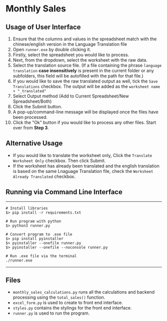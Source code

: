 # Monthly Sales

## Usage of User Interface
1. Ensure that the columns and values in the spreadsheet match with the chinese/english version in the Language Translation file
2. Open `runner.exe` by double clicking it.
3. Firstly, select the spreadsheet you would like to process.
4. Next, from the dropdown, select the worksheet with the raw data.
5. Select the translation source file. (If a file containing the phrase `language translation` **case insensitively** is present in the current folder or any subfolders, this field will be autofilled with the path for that file.)
6. If you would like to save the raw translated output as well, tick the `Save Translations` checkbox. The output will be added as the `worksheet name + "_translated"`
7. Select Output method (Add to Current Spreadsheet/New Spreadsheet/Both)
8. Click the Submit button.
9. A pop-up/command-line message will be displayed once the files have been processed. 
10. Click the "Ok" button if you would like to process any other files. Start over from **Step 3**.

## Alternative Usage
- If you would like to translate the worksheet only, Click the `Translate Worksheet Only` checkbox. Then click Submit.
- If the worksheet has already been translated and the english translation is based on the same Lnaguage Translation file, check the `Worksheet Already Translated` checkbox.

## Running via Command Line Interface
---------------

    # Install libraries
    $> pip install -r requirements.txt

    # Run program with python
    $> python3 runner.py

    # Convert program to .exe file
    $> pip install pyinstaller
    $> pyinstaller --onefile runner.py
    $> pyinstaller --onefile --noconsole runner.py

    # Run .exe file via the terminal
    ./runner.exe
---------------------------------------------------

## Files
- `monthly_sales_calculations.py` runs all the calculations and backend processing using the `total_sales()` function.
- `excel_form.py` is used to create to front end interface.
- `styles.py` contains the stylings for the front end interface.
- `runner.py` is used to run the program. 
 